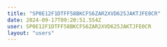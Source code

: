 ```yaml
---
title: "SP0E12F1DTFF58BKCFS6ZAR2XVD625JAKTJFE0CR"
date: 2024-09-17T09:20:51.554Z
user: SP0E12F1DTFF58BKCFS6ZAR2XVD625JAKTJFE0CR
layout: "users"
---
```

    
